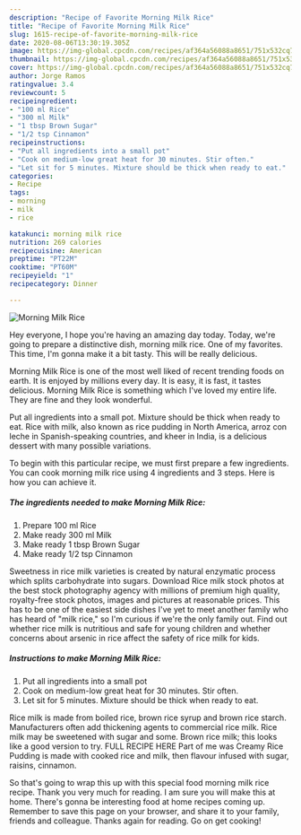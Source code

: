 ```yaml
---
description: "Recipe of Favorite Morning Milk Rice"
title: "Recipe of Favorite Morning Milk Rice"
slug: 1615-recipe-of-favorite-morning-milk-rice
date: 2020-08-06T13:30:19.305Z
image: https://img-global.cpcdn.com/recipes/af364a56088a8651/751x532cq70/morning-milk-rice-recipe-main-photo.jpg
thumbnail: https://img-global.cpcdn.com/recipes/af364a56088a8651/751x532cq70/morning-milk-rice-recipe-main-photo.jpg
cover: https://img-global.cpcdn.com/recipes/af364a56088a8651/751x532cq70/morning-milk-rice-recipe-main-photo.jpg
author: Jorge Ramos
ratingvalue: 3.4
reviewcount: 5
recipeingredient:
- "100 ml Rice"
- "300 ml Milk"
- "1 tbsp Brown Sugar"
- "1/2 tsp Cinnamon"
recipeinstructions:
- "Put all ingredients into a small pot"
- "Cook on medium-low great heat for 30 minutes. Stir often."
- "Let sit for 5 minutes. Mixture should be thick when ready to eat."
categories:
- Recipe
tags:
- morning
- milk
- rice

katakunci: morning milk rice 
nutrition: 269 calories
recipecuisine: American
preptime: "PT22M"
cooktime: "PT60M"
recipeyield: "1"
recipecategory: Dinner

---
```



![Morning Milk Rice](https://img-global.cpcdn.com/recipes/af364a56088a8651/751x532cq70/morning-milk-rice-recipe-main-photo.jpg)

Hey everyone, I hope you're having an amazing day today. Today, we're going to prepare a distinctive dish, morning milk rice. One of my favorites. This time, I'm gonna make it a bit tasty. This will be really delicious.

Morning Milk Rice is one of the most well liked of recent trending foods on earth. It is enjoyed by millions every day. It is easy, it is fast, it tastes delicious. Morning Milk Rice is something which I've loved my entire life. They are fine and they look wonderful.

Put all ingredients into a small pot. Mixture should be thick when ready to eat. Rice with milk, also known as rice pudding in North America, arroz con leche in Spanish-speaking countries, and kheer in India, is a delicious dessert with many possible variations.


To begin with this particular recipe, we must first prepare a few ingredients. You can cook morning milk rice using 4 ingredients and 3 steps. Here is how you can achieve it.

<!--inarticleads1-->

##### The ingredients needed to make Morning Milk Rice:

1. Prepare 100 ml Rice
1. Make ready 300 ml Milk
1. Make ready 1 tbsp Brown Sugar
1. Make ready 1/2 tsp Cinnamon


Sweetness in rice milk varieties is created by natural enzymatic process which splits carbohydrate into sugars. Download Rice milk stock photos at the best stock photography agency with millions of premium high quality, royalty-free stock photos, images and pictures at reasonable prices. This has to be one of the easiest side dishes I&#39;ve yet to meet another family who has heard of &#34;milk rice,&#34; so I&#39;m curious if we&#39;re the only family out. Find out whether rice milk is nutritious and safe for young children and whether concerns about arsenic in rice affect the safety of rice milk for kids. 

<!--inarticleads2-->

##### Instructions to make Morning Milk Rice:

1. Put all ingredients into a small pot
1. Cook on medium-low great heat for 30 minutes. Stir often.
1. Let sit for 5 minutes. Mixture should be thick when ready to eat.


Rice milk is made from boiled rice, brown rice syrup and brown rice starch. Manufacturers often add thickening agents to commercial rice milk. Rice milk may be sweetened with sugar and some. Brown rice milk; this looks like a good version to try. FULL RECIPE HERE Part of me was Creamy Rice Pudding is made with cooked rice and milk, then flavour infused with sugar, raisins, cinnamon. 

So that's going to wrap this up with this special food morning milk rice recipe. Thank you very much for reading. I am sure you will make this at home. There's gonna be interesting food at home recipes coming up. Remember to save this page on your browser, and share it to your family, friends and colleague. Thanks again for reading. Go on get cooking!
